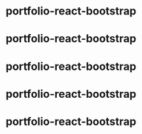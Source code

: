 # portfolio-react-bootstrap
# portfolio-react-bootstrap
# portfolio-react-bootstrap
# portfolio-react-bootstrap
# portfolio-react-bootstrap
